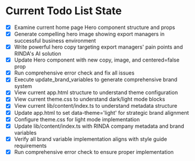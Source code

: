 <!-- DO NOT EDIT - Managed by todo_list tool -->
<!-- Updated: 2025-09-25T15:03:56.477Z -->

# Current Todo List State

- [x] Examine current home page Hero component structure and props
- [x] Generate compelling hero image showing export managers in successful business environment
- [x] Write powerful hero copy targeting export managers' pain points and RINDA's AI solution
- [x] Update Hero component with new copy, image, and centered=false prop
- [x] Run comprehensive error check and fix all issues
- [x] Execute update_brand_variables to generate comprehensive brand system
- [x] View current app.html structure to understand theme configuration
- [x] View current theme.css to understand dark/light mode blocks
- [x] View current lib/content/index.ts to understand metadata structure
- [x] Update app.html to set data-theme='light' for strategic brand alignment
- [x] Configure theme.css for light mode implementation
- [x] Update lib/content/index.ts with RINDA company metadata and brand variables
- [x] Verify all brand variable implementation aligns with style guide requirements
- [x] Run comprehensive error check to ensure proper implementation

